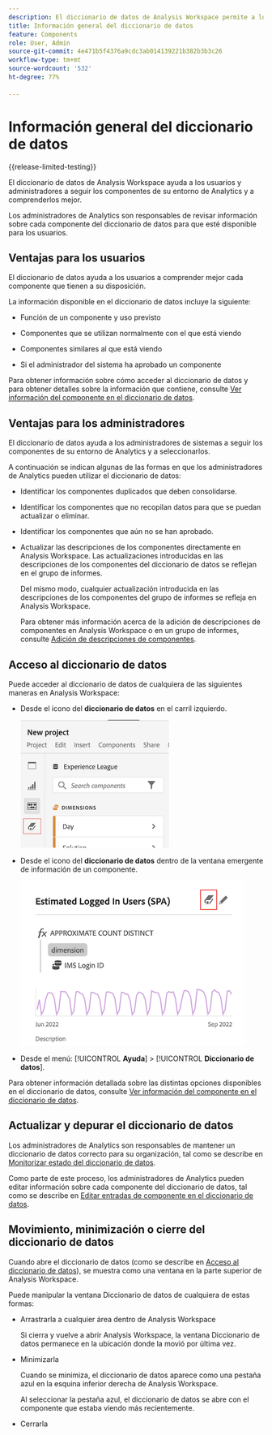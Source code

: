 ```yaml
---
description: El diccionario de datos de Analysis Workspace permite a los usuarios catalogar y seguir los distintos componentes de Analysis Workspace, incluido su uso previsto, cuáles están aprobados, cuáles son duplicados, etc.
title: Información general del diccionario de datos
feature: Components
role: User, Admin
source-git-commit: 4e471b5f4376a9cdc3ab014139221b382b3b3c26
workflow-type: tm+mt
source-wordcount: '532'
ht-degree: 77%

---
```


# Información general del diccionario de datos

{{release-limited-testing}}

El diccionario de datos de Analysis Workspace ayuda a los usuarios y administradores a seguir los componentes de su entorno de Analytics y a comprenderlos mejor.

Los administradores de Analytics son responsables de revisar información sobre cada componente del diccionario de datos para que esté disponible para los usuarios.

## Ventajas para los usuarios

El diccionario de datos ayuda a los usuarios a comprender mejor cada componente que tienen a su disposición.

La información disponible en el diccionario de datos incluye la siguiente:

* Función de un componente y uso previsto

* Componentes que se utilizan normalmente con el que está viendo

* Componentes similares al que está viendo

* Si el administrador del sistema ha aprobado un componente

Para obtener información sobre cómo acceder al diccionario de datos y para obtener detalles sobre la información que contiene, consulte [Ver información del componente en el diccionario de datos](/help/analyze/analysis-workspace/components/data-dictionary/view-data-dictionary.md).

## Ventajas para los administradores

El diccionario de datos ayuda a los administradores de sistemas a seguir los componentes de su entorno de Analytics y a seleccionarlos.

A continuación se indican algunas de las formas en que los administradores de Analytics pueden utilizar el diccionario de datos:

* Identificar los componentes duplicados que deben consolidarse.

* Identificar los componentes que no recopilan datos para que se puedan actualizar o eliminar.

* Identificar los componentes que aún no se han aprobado.

* Actualizar las descripciones de los componentes directamente en Analysis Workspace. Las actualizaciones introducidas en las descripciones de los componentes del diccionario de datos se reflejan en el grupo de informes.

   Del mismo modo, cualquier actualización introducida en las descripciones de los componentes del grupo de informes se refleja en Analysis Workspace.

   Para obtener más información acerca de la adición de descripciones de componentes en Analysis Workspace o en un grupo de informes, consulte [Adición de descripciones de componentes](/help/analyze/analysis-workspace/components/add-component-descriptions.md).

## Acceso al diccionario de datos

Puede acceder al diccionario de datos de cualquiera de las siguientes maneras en Analysis Workspace:

* Desde el icono del **diccionario de datos** en el carril izquierdo.

   ![Icono del diccionario de datos en el carril izquierdo](assets/data-dictionary-access-icon.png)

* Desde el icono del **diccionario de datos** dentro de la ventana emergente de información de un componente.

   ![Icono del diccionario de datos en la ventana emergente de información](assets/data-dictionary-access-infopopover.png)
   <!--update screenshot; this was taken from a mock-->

* Desde el menú: [!UICONTROL **Ayuda**] > [!UICONTROL **Diccionario de datos**].

Para obtener información detallada sobre las distintas opciones disponibles en el diccionario de datos, consulte [Ver información del componente en el diccionario de datos](/help/analyze/analysis-workspace/components/data-dictionary/view-data-dictionary.md).

## Actualizar y depurar el diccionario de datos

Los administradores de Analytics son responsables de mantener un diccionario de datos correcto para su organización, tal como se describe en [Monitorizar estado del diccionario de datos](/help/analyze/analysis-workspace/components/data-dictionary/monitor-data-dictionary-health.md).

Como parte de este proceso, los administradores de Analytics pueden editar información sobre cada componente del diccionario de datos, tal como se describe en [Editar entradas de componente en el diccionario de datos](/help/analyze/analysis-workspace/components/data-dictionary/edit-entries-data-dictionary.md).

## Movimiento, minimización o cierre del diccionario de datos

Cuando abre el diccionario de datos (como se describe en [Acceso al diccionario de datos](#access-the-data-dictionary)), se muestra como una ventana en la parte superior de Analysis Workspace.

Puede manipular la ventana Diccionario de datos de cualquiera de estas formas:

* Arrastrarla a cualquier área dentro de Analysis Workspace

   Si cierra y vuelve a abrir Analysis Workspace, la ventana Diccionario de datos permanece en la ubicación donde la movió por última vez. <!--True?-->

* Minimizarla

   Cuando se minimiza, el diccionario de datos aparece como una pestaña azul en la esquina inferior derecha de Analysis Workspace.

   Al seleccionar la pestaña azul, el diccionario de datos se abre con el componente que estaba viendo más recientemente.

* Cerrarla
